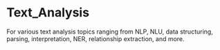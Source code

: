 # Text_Analysis
For various text analysis topics ranging from NLP, NLU, data structuring, parsing, interpretation, NER, relationship extraction, and more.
